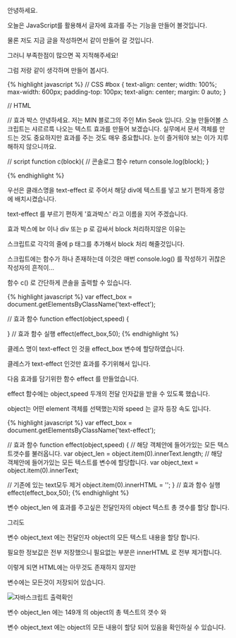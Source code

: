 <div class="box">
  <p>안녕하세요.</p>
  <p>오늘은 JavaScript를 활용해서 글자에 효과를 주는 기능을 만들어 볼것입니다.</p>
  <p>물론 저도 지금 글을 작성하면서 같이 만들어 갈 것입니다.</p>
  <p>그러니 부족한점이 많으면 꼭 지적해주세요!</p>
  <p>그럼 저랑 같이 생각하며 만들어 봅시다.</p>
</div>

{% highlight javascript %}
// CSS
#box {
  text-align: center;
  width: 100%;
  max-width: 600px;
  padding-top: 100px;
  text-align: center;
  margin: 0 auto;
}

// HTML
<div id="box" class="text-effect"> // 효과 박스
  안녕하세요.
  저는 MIN 블로그의 주인 Min Seok 입니다.
  오늘 만들어볼 스크립트는 샤르르륵
  나오는 텍스트 효과를 만들어 보겠습니다.
  실무에서 문서 객체를 만드는 것도 중요하지만
  효과를 주는 것도 매우 중요합니다.
  눈이 즐거워야 보는 이가 지루해하지 않으니까요.
  
// script
function c(block){ // 콘솔로그 함수
  return console.log(block);
}
</div>
{% endhighlight %}

<div class="box">
  <p>우선은 클래스명을 text-effect 로 주어서 해당 div에 텍스트를 넣고 보기 편하게 중앙에 배치시켰습니다.</p>
  <p>text-effect 를 부르기 편하게 '효과박스' 라고 이름을 지어 주겠습니다.</p>
  <p>효과 박스에 br 이나 div 또는 p 로 감싸서 block 처리하지않은 이유는</p>
  <p>스크립트로 각각의 줄에 p 태그를 추가해서 block 처리 해줄것입니다.</p>
  <p>스크립트에는 함수가 하나 존재하는데 이것은 매번 console.log() 를 작성하기 귀찮은 작성자의 흔적이... </p>
  <p>함수 c() 로 간단하게 콘솔을 출력할 수 있습니다.</p>
</div>

{% highlight javascript %}
var effect_box = document.getElementsByClassName('text-effect');

// 효과 함수
function effect(object,speed) {

}
// 효과 함수 실행
effect(effect_box,50);
{% endhighlight %}
<div class="box">
  <p>클레스 명이 text-effect 인 것을 effect_box 변수에 할당하였습니다.</p>
  <p>클레스가 text-effect 인것만 효과를 주기위해서 입니다.</p>
  
  <p>다음 효과를 담기위한 함수 effect 를 만들었습니다.</p>
  <p>effect 함수에는 object,speed 두개의 전달 인자값을 받을 수 있도록 했습니다.</p>
  <p>object는 어떤 element 객체를 선택했는지와 speed 는 글자 등장 속도 입니다.</p>
</div>

{% highlight javascript %}
var effect_box = document.getElementsByClassName('text-effect');

// 효과 함수
function effect(object,speed) {
  // 해당 객체안에 들어가있는 모든 텍스트갯수를 불러옵니다.
  var object_len = object.item(0).innerText.length;
  // 해당 객체안에 들어가있는 모든 텍스트를 변수에 할당합니다.
  var object_text = object.item(0).innerText;

  // 기존에 있는 text모두 제거
  object.item(0).innerHTML = '';
}
// 효과 함수 실행
effect(effect_box,50);
{% endhighlight %}
<div class="box">
  <p>변수 object_len 에 효과를 주고싶은 전달인자의 object 텍스트 총 갯수를 할당 합니다.</p>
  <p>그리도</p>
  <p>변수 object_text 에는 전달인자 object의 모든 텍스트 내용을 할당 합니다.</p>
  <p>필요한 정보값은 전부 저장했으니 필요없는 부분은 innerHTML 로 전부 제거합니다.</p>
  <p>이렇게 되면 HTML에는 아무것도 존재하지 않지만</p>
  <p>변수에는 모든것이 저장되어 있습니다.</p>
<div class="img-box">
  <img src="{{ site.baseurl }}/static/img/post/2018-09-11-1.png" alt="자바스크립트 출력확인" />
</div>
  <p>변수 object_len 에는 149개 의 object의 총 텍스트의 갯수 와</p>
  <p>변수 object_text 에는 object의 모든 내용이 할당 되어 있음을 확인하실 수 있습니다.</p>
</div>

